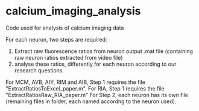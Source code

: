 # calcium_imaging_analysis
Code used for analysis of calcium imaging data

For each neuron, two steps are required:
1. Extract raw fluorescence ratios from neuron output .mat file (containing raw neuron ratios extracted from video file)
3. analyse these ratios, differently for each neuron according to our research questions.

For MCM, AVB, AIY, RIM and AIB, Step 1 requires the file "ExtractRatiosToExcel_paper.m".
For RIA, Step 1 requires the file "ExtractRatiosRaw_RIA_paper.m"
For Step 2, each neuron has its own file (remaining files in folder, each named accordng to the neuron used). 
